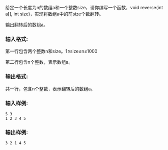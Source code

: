 给定一个长度为n的数组a和一个整数size，请你编写一个函数，void reverse(int a[], int size)，实现将数组a中的前size个数翻转。

输出翻转后的数组a。

### 输入格式:

第一行包含两个整数n和size。1≤size≤n≤1000

第二行包含n个整数，表示数组a。

### 输出格式:

共一行，包含n个整数，表示翻转后的数组a。
### 输入样例:

```in
5 3
1 2 3 4 5
```

### 输出样例:

```out
3 2 1 4 5 
```

